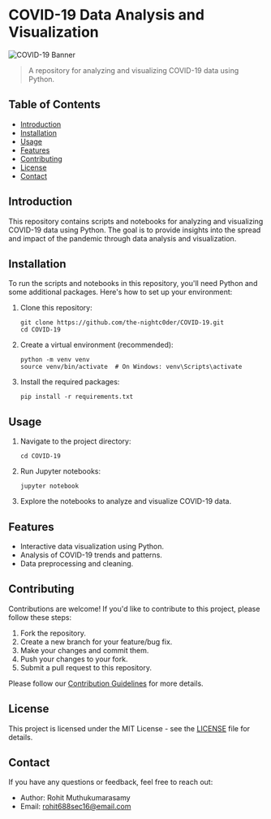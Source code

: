 # COVID-19 Data Analysis and Visualization

![COVID-19 Banner](https://images.unsplash.com/flagged/photo-1584036561584-b03c19da874c?ixlib=rb-4.0.3&ixid=M3wxMjA3fDB8MHxwaG90by1wYWdlfHx8fGVufDB8fHx8fA%3D%3D&auto=format&fit=crop&w=1332&q=80)

> A repository for analyzing and visualizing COVID-19 data using Python.

## Table of Contents

- [Introduction](#introduction)
- [Installation](#installation)
- [Usage](#usage)
- [Features](#features)
- [Contributing](#contributing)
- [License](#license)
- [Contact](#contact)

## Introduction

This repository contains scripts and notebooks for analyzing and visualizing COVID-19 data using Python. The goal is to provide insights into the spread and impact of the pandemic through data analysis and visualization.

## Installation

To run the scripts and notebooks in this repository, you'll need Python and some additional packages. Here's how to set up your environment:

1. Clone this repository:
   ```
   git clone https://github.com/the-nightc0der/COVID-19.git
   cd COVID-19
   ```

2. Create a virtual environment (recommended):
   ```
   python -m venv venv
   source venv/bin/activate  # On Windows: venv\Scripts\activate
   ```

3. Install the required packages:
   ```
   pip install -r requirements.txt
   ```

## Usage

1. Navigate to the project directory:
   ```
   cd COVID-19
   ```

2. Run Jupyter notebooks:
   ```
   jupyter notebook
   ```

3. Explore the notebooks to analyze and visualize COVID-19 data.

## Features

- Interactive data visualization using Python.
- Analysis of COVID-19 trends and patterns.
- Data preprocessing and cleaning.

## Contributing

Contributions are welcome! If you'd like to contribute to this project, please follow these steps:

1. Fork the repository.
2. Create a new branch for your feature/bug fix.
3. Make your changes and commit them.
4. Push your changes to your fork.
5. Submit a pull request to this repository.

Please follow our [Contribution Guidelines](CONTRIBUTING.md) for more details.

## License

This project is licensed under the MIT License - see the [LICENSE](LICENSE) file for details.

## Contact

If you have any questions or feedback, feel free to reach out:

- Author: Rohit Muthukumarasamy
- Email: rohit688sec16@email.com
```
